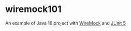 # wiremock101

An example of Java 16 project with [WireMock](http://wiremock.org) and [JUnit 5](https://junit.org)
